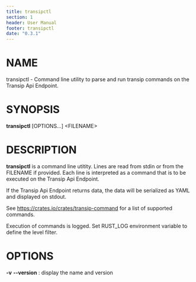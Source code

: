 ```yaml
---
title: transipctl
section: 1
header: User Manual
footer: transipctl
date: "0.3.1"
---
```


# NAME
transipctl - Command line utility to parse and run transip commands on the Transip Api Endpoint.

# SYNOPSIS
**transipctl** \[OPTIONS...\] \<FILENAME\>

# DESCRIPTION
**transipctl** is a command line utitity. Lines are read from stdin or from the FILENAME if provided. Each line is interpreted as a command that is to be executed on the Transip Api Endpoint.

If the Transip Api Endpoint returns data, the data will be serialized as YAML and displayed on stdout.

See https://crates.io/crates/transip-command for a list of supported commands.

Execution of commands is logged. Set RUST_LOG environment variable to define the level filter.

# OPTIONS
**-v** **--version**
: display the name and version
